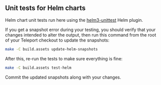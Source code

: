 ## Unit tests for Helm charts

Helm chart unit tests run here using the [helm3-unittest](https://github.com/vbehar/helm3-unittest) Helm plugin.

If you get a snapshot error during your testing, you should verify that your changes intended to alter the output, then run
this command from the root of your Teleport checkout to update the snapshots:

```bash
make -C build.assets update-helm-snapshots
```

After this, re-run the tests to make sure everything is fine:

```bash
make -C build.assets test-helm
```

Commit the updated snapshots along with your changes.

